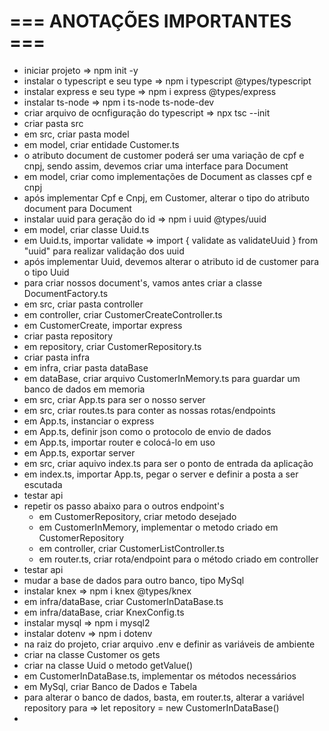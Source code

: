 # === ANOTAÇÕES IMPORTANTES ===

- iniciar projeto => npm init -y
- instalar o typescript e seu type => npm i typescript @types/typescript
- instalar express e seu type => npm i express @types/express
- instalar ts-node => npm i ts-node ts-node-dev
- criar arquivo de ocnfiguração do typescript => npx tsc --init
- criar pasta src
- em src, criar pasta model
- em model, criar entidade Customer.ts
- o atributo document de customer poderá ser uma variação de cpf e cnpj, sendo assim, devemos criar uma interface para Document
- em model, criar como implementações de Document as classes cpf e cnpj
- após implementar Cpf e Cnpj, em Customer, alterar o tipo do atributo document para Document
- instalar uuid para geração do id => npm i uuid @types/uuid
- em model, criar classe Uuid.ts
- em Uuid.ts, importar validate => import { validate as validateUuid } from "uuid" para realizar validação dos uuid
- após implementar Uuid, devemos alterar o atributo id de customer para o tipo Uuid
- para criar nossos document's, vamos antes criar a classe DocumentFactory.ts
- em src, criar pasta controller
- em controller, criar CustomerCreateController.ts
- em CustomerCreate, importar express
- criar pasta repository
- em repository, criar CustomerRepository.ts
- criar pasta infra
- em infra, criar pasta dataBase
- em dataBase, criar arquivo CustomerInMemory.ts para guardar um banco de dados em memoria
- em src, criar App.ts para ser o nosso server
- em src, criar routes.ts para conter as nossas rotas/endpoints
- em App.ts, instanciar o express
- em App.ts, definir json como o protocolo de envio de dados
- em App.ts, importar router e colocá-lo em uso
- em App.ts, exportar server
- em src, criar aquivo index.ts para ser o ponto de entrada da aplicação
- em index.ts, importar App.ts, pegar o server e definir a posta a ser escutada
- testar api
- repetir os passo abaixo para o outros endpoint's
    - em CustomerRepository, criar metodo desejado
    - em CustomerInMemory, implementar o metodo criado em CustomerRepository
    - em controller, criar CustomerListController.ts
    - em router.ts, criar rota/endpoint para o método criado em controller
- testar api
- mudar a base de dados para outro banco, tipo MySql
- instalar knex => npm i knex @types/knex
- em infra/dataBase, criar CustomerInDataBase.ts
- em infra/dataBase, criar KnexConfig.ts
- instalar mysql => npm i mysql2
- instalar dotenv => npm i dotenv
- na raiz do projeto, criar arquivo .env e definir as variáveis de ambiente
- criar na classe Customer os gets
- criar na classe Uuid o metodo getValue()
- em CustomerInDataBase.ts, implementar os métodos necessários
- em MySql, criar Banco de Dados e Tabela
- para alterar o banco de dados, basta, em router.ts, alterar a variável repository para => let repository = new CustomerInDataBase()
- 
